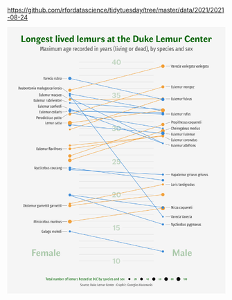 https://github.com/rfordatascience/tidytuesday/tree/master/data/2021/2021-08-24

![](plots/lemurs.png)
